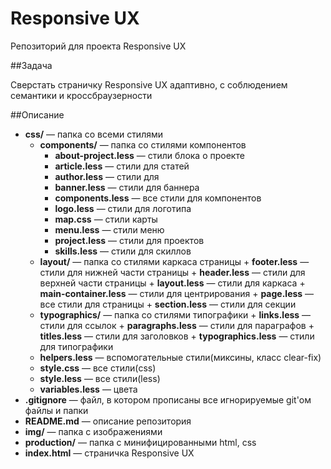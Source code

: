 ﻿# Responsive UX

Репозиторий для проекта Responsive UX

##Задача

Сверстать страничку Responsive UX адаптивно, с соблюдением семантики и кроссбраузерности

##Описание

+ **css/** — папка со всеми стилями
  + **components/** — папка со стилями компонентов
      + **about-project.less** — стили блока о проекте
      + **article.less** — стили для статей
      + **author.less** — стили для
      + **banner.less** — стили для баннера
      + **components.less** — все стили для компонентов
      + **logo.less** — стили для логотипа
      + **map.css** — стили карты
      + **menu.less** — стили меню
      + **project.less** — стили для проектов
      + **skills.less** — стили для скиллов
  + **layout/** — папка со стилями каркаса страницы
        + **footer.less** — стили для нижней части страницы
        + **header.less** — стили для верхней части страницы
        + **layout.less** — стили для каркаса
        + **main-container.less** — стили для центрирования
        + **page.less** — все стили для страницы
        + **section.less** — стили для секции
  + **typographics/** — папка со стилями типографики
        + **links.less** — стили для ссылок
        + **paragraphs.less** — стили для параграфов
        + **titles.less** — стили для заголовков
        + **typographics.less** — стили для типографики
  + **helpers.less** — вспомогательные стили(миксины, класс clear-fix)
  + **style.css** — все стили(css)
  + **style.less** — все стили(less)
  + **variables.less** — цвета
+ **.gitignore** — файл, в котором прописаны все игнорируемые git'ом файлы и папки
+ **README.md** — описание репозитория
+ **img/** — папка с изображениями
+ **production/** — папка с минифицированными html, css
+ **index.html** — страничка Responsive UX

